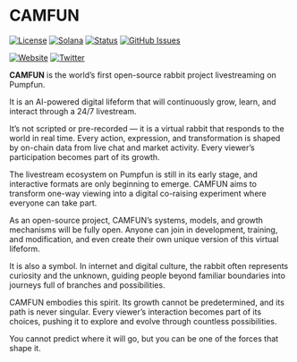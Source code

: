# CAMFUN

[![License](https://img.shields.io/badge/License-MIT-blue.svg)](https://opensource.org/licenses/MIT)
[![Solana](https://img.shields.io/badge/Solana-Web3-green.svg)](https://solana.com/)
[![Status](https://img.shields.io/badge/Status-In%20Development-orange.svg)]()
[![GitHub Issues](https://img.shields.io/github/issues/yourusername/ontora-ai.svg)](https://github.com/yourusername/ontora-ai/issues)

[![Website](https://img.shields.io/badge/Website-CAMFUN-blue?logo=google-chrome)](https://camfun.fun/)
[![Twitter](https://img.shields.io/badge/Twitter-CAMFUN-blue?logo=twitter)](https://x.com/CAMFUNLAB)

**CAMFUN**  is the world’s first open-source rabbit project livestreaming on Pumpfun.

It is an AI-powered digital lifeform that will continuously grow, learn, and interact through a 24/7 livestream.

It’s not scripted or pre-recorded — it is a virtual rabbit that responds to the world in real time. Every action, expression, and transformation is shaped by on-chain data from live chat and market activity. Every viewer’s participation becomes part of its growth.

The livestream ecosystem on Pumpfun is still in its early stage, and interactive formats are only beginning to emerge. CAMFUN aims to transform one-way viewing into a digital co-raising experiment where everyone can take part.

As an open-source project, CAMFUN’s systems, models, and growth mechanisms will be fully open. Anyone can join in development, training, and modification, and even create their own unique version of this virtual lifeform.

It is also a symbol. In internet and digital culture, the rabbit often represents curiosity and the unknown, guiding people beyond familiar boundaries into journeys full of branches and possibilities.

CAMFUN embodies this spirit. Its growth cannot be predetermined, and its path is never singular. Every viewer’s interaction becomes part of its choices, pushing it to explore and evolve through countless possibilities.

You cannot predict where it will go, but you can be one of the forces that shape it.
